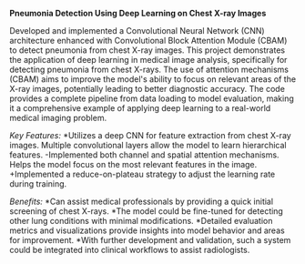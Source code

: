 **Pneumonia Detection Using Deep Learning on Chest X-ray Images**

Developed and implemented a Convolutional Neural Network (CNN) architecture enhanced with Convolutional Block Attention Module (CBAM) to detect pneumonia from chest X-ray images. This project demonstrates the application of deep learning in medical image analysis, specifically for detecting pneumonia from chest X-rays. The use of attention mechanisms (CBAM) aims to improve the model's ability to focus on relevant areas of the X-ray images, potentially leading to better diagnostic accuracy. The code provides a complete pipeline from data loading to model evaluation, making it a comprehensive example of applying deep learning to a real-world medical imaging problem.

*Key Features:*
*Utilizes a deep CNN for feature extraction from chest X-ray images. Multiple convolutional layers allow the model to learn hierarchical features.
-Implemented both channel and spatial attention mechanisms. Helps the model focus on the most relevant features in the image.
+Implemented a reduce-on-plateau strategy to adjust the learning rate during training.

*Benefits:*
*Can assist medical professionals by providing a quick initial screening of chest X-rays.
*The model could be fine-tuned for detecting other lung conditions with minimal modifications.
*Detailed evaluation metrics and visualizations provide insights into model behavior and areas for improvement.
*With further development and validation, such a system could be integrated into clinical workflows to assist radiologists.
